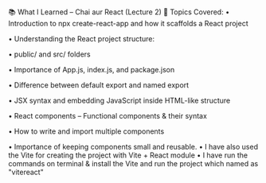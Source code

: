 📚 What I Learned – Chai aur React (Lecture 2)
🚀 Topics Covered:
• Introduction to npx create-react-app and how it scaffolds a React project

• Understanding the React project structure:

• public/ and src/ folders

• Importance of App.js, index.js, and package.json

• Difference between default export and named export

• JSX syntax and embedding JavaScript inside HTML-like structure

• React components – Functional components & their syntax

• How to write and import multiple components

• Importance of keeping components small and reusable.
• I have also used the Vite for creating the project with Vite + React module 
• I have run the commands on terminal & install the Vite and run the project which named as "vitereact"
